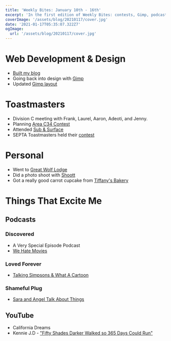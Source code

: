 ```yaml
---
title: 'Weekly Bites: January 10th - 16th'
excerpt: 'In the first edition of Weekly Bites: contests, Gimp, podcasts, and water parks'
coverImage: '/assets/blog/20210117/cover.jpg'
date: '2021-01-17T05:35:07.322Z7'
ogImage:
  url: '/assets/blog/20210117/cover.jpg'
---
```


# Web Development & Design
  - [Built my blog](http://www.angelyoung.me)
  - Going back into design with [Gimp](https://www.gimp.org/)
  - Updated [Gimp layout](https://github.com/Diolinux/PhotoGIMP)

# Toastmasters
  - Division C meeting with Frank, Laurel, Aaron, Adeoti, and Jenny.
  - Planning [Area C34 Contest](https://www.eventbrite.com/e/area-c34-international-and-table-topics-contest-tickets-136521203595)
  - Attended [Sub & Surface](https://2886.toastmastersclubs.org)
  - SEPTA Toastmasters held their [contest](https://septa.toastmastersclubs.org/https___septa.html)

#  Personal
  - Went to [Great Wolf Lodge](https://www.greatwolf.com/poconos)
  - Did a photo shoot with [Shoott](https://www.shoott.com/)
  - Got a really good carrot cupcake from [Tiffany's Bakery](https://www.tiffanysbakeryphilly.com)

#   Things That Excite Me
##  Podcasts
### Discovered
  - A Very Special Episode Podcast
  - [We Hate Movies](https://www.headgum.com/we-hate-movies)
### Loved Forever
  - [Talking Simpsons & What A Cartoon](https://twitter.com/TalkSimpsonsPod)
### Shameful Plug
  - [Sara and Angel Talk About Things](https://www.anchor.fm/saraandangel)  

## YouTube
- California Dreams
- Kennie J.D - ["Fifty Shades Darker Walked so 365 Days Could Run"](https://youtu.be/XAkQJ7bnScE)

